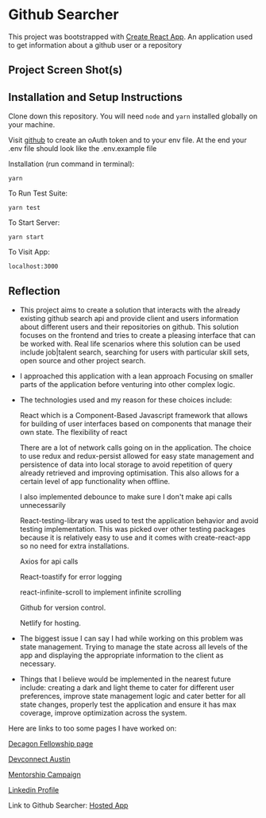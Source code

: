  
# Github Searcher
 
This project was bootstrapped with [Create React App](https://github.com/facebook/create-react-app). An application used to get information about a github user or a repository
 
## Project Screen Shot(s)
 
 
## Installation and Setup Instructions
 
Clone down this repository. You will need `node` and `yarn` installed globally on your machine. 
 
Visit [github]( https://github.com/) to create an oAuth token and to your env file. At the end your .env file should look like the .env.example file
 
Installation (run command in terminal):
 
`yarn` 
 
To Run Test Suite: 
 
`yarn test` 
 
To Start Server:
 
`yarn start` 
 
To Visit App:
 
`localhost:3000` 
 
## Reflection
 
   - This project aims to create a solution that interacts with the already existing github search api and provide client and users information about different users and their repositories on github. This solution focuses on the frontend and tries to create a pleasing interface that can be worked with. Real life scenarios where this solution can be used include job|talent search, searching for users with particular skill sets, open source and other project search.
 
   - I approached this application with a lean approach Focusing on smaller parts of the application before venturing into other complex logic.
 
   - The technologies used and my reason for these choices include:
 
       React which is a Component-Based Javascript framework that allows for building of user interfaces based on components that manage their own state. The flexibility of react
      
       There are a lot of network calls going on in the application. The choice to use redux and redux-persist allowed for easy state management and persistence of data into local storage to avoid repetition of query already retrieved and improving optimisation. This also allows for a certain level of app functionality when offline.
 
       I also implemented debounce to make sure I don't make api calls unnecessarily
 
       React-testing-library was used to test the application behavior and avoid testing implementation. This was picked over other testing packages because it is relatively easy to use and it comes with create-react-app so no need for extra installations.
 
       Axios for api calls
 
       React-toastify for error logging
 
       react-infinite-scroll to implement infinite scrolling
 
       Github for version control.
 
       Netlify for hosting.
 
 
 - The biggest issue I can say I had while working on this problem was state management. Trying to manage the state across all levels of the app and displaying the appropriate information to the client as necessary.
 - Things that I believe would be implemented in the nearest future include: creating a dark and light theme to cater for different user preferences, improve state management logic and cater better for all state changes, properly test the application and ensure it has max coverage, improve optimization across the system.
 
 Here are links to too some pages I have worked on:
 
 [Decagon Fellowship page](https://decagonhq.com/fellowship/)
 
 [Devconnect Austin](https://decagonhq.com/devconnectaustin/)
 
[Mentorship Campaign](https://decagonhq.com/devconnectaustinmentor/)
 
[Linkedin Profile](https://www.linkedin.com/in/eze-francisca/)
 
Link to Github Searcher: [Hosted App](https://unruffled-wiles-c754ee.netlify.app/)
